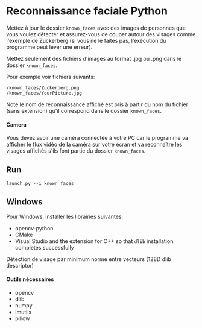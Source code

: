 
# Reconnaissance faciale Python

Mettez à jour le dossier `known_faces` avec des images de personnes que vous voulez détecter et assurez-vous de couper autour des visages comme l'exemple de Zuckerberg (si vous ne le faites pas, l'exécution du programme peut lever une erreur).

Mettez seulement des fichiers d'images au format .jpg ou .png dans le dossier `known_faces`.

Pour exemple voir fichiers suivants:

```
/known_faces/Zuckerberg.png
/known_faces/YourPicture.jpg
```

Note le nom de reconnaissance affiché est pris à partir du nom du fichier (sans extension) qu'il correspond dans le dossier `known_faces`.

#### Camera

Vous devez avoir une caméra connectée à votre PC car le programme va afficher le flux vidéo de la caméra sur votre écran et va reconnaître les visages affichés s'ils font partie du dossier `known_faces`.

## Run

```
launch.py --i known_faces
```

## Windows

Pour Windows, installer les librairies suivantes:
- opencv-python
- CMake
- Visual Studio and the extension for C++ so that `dlib` installation completes successfully

Détection de visage par minimum norme entre vecteurs (128D dlib descriptor)


#### Outils nécessaires

- opencv
- dlib
- numpy
- imutils
- pillow


